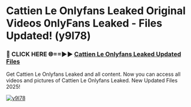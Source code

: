 # Cattien Le Onlyfans Leaked Original Videos 0nlyFans Leaked - Files Updated! (y9l78)

<h3>🔴 CLICK HERE 🌐==►► <a href="https://tinyurl.com/4seja8ks" rel="nofollow">Cattien Le Onlyfans Leaked Updated Files</a></h3>

Get Cattien Le Onlyfans Leaked and all content. Now you can access all videos and pictures of Cattien Le Onlyfans Leaked. New Updated Files 2025!

[![y9l78](https://i.imgur.com/EWjZXRe.gif)](https://tinyurl.com/4seja8ks)
